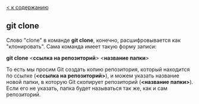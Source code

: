 [ < к содержанию](./readme.md)

## git clone

Слово "clone" в команде **git clone**, конечно, расшифровывается как "клонировать". Сама команда имеет такую форму записи:

  **git clone** <**ссылка на репозиторий**> <**название папки**>

То есть мы просим Git создать копию репозитория, который находится по ссылке (**<ссылка на репозиторий>**), и можем указать название новой папки, в которую Git скопирует репозиторий (**<название папки>**). Если его не указать, папка будет называться так же, как и сам репозиторий.